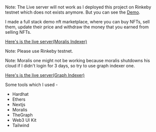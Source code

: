 Note: The Live server will not work as I deployed this project on Rinkeby testnet which does not exists anymore. But you can see the [Demo](https://portfolio-website-nine-dun.vercel.app/nft-marketplace).

I made a full stack demo nft marketplace, where you can buy NFTs, sell them, update their price and withdraw the money that you earned from selling NFTs.

[Here's is the live server(Moralis Indexer)](https://nft-marketplace-three-delta.vercel.app/)

Note: Please use Rinkeby testnet.

Note: Moralis one might not be working because moralis shutdowns his cloud if I didn't login for 3 days, so try to use graph indexer one.

[Here's is the live server(Graph Indexer)](https://thegraph-nft-marketplace.vercel.app/)

Some tools which I used -
  - Hardhat
  - Ethers
  - Nextjs
  - Moralis
  - TheGraph
  - Web3 UI Kit
  - Tailwind
